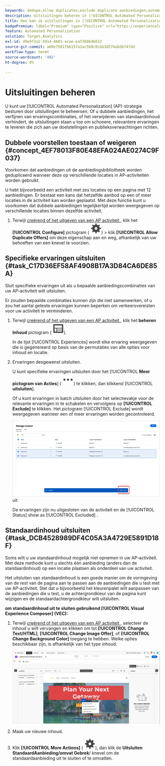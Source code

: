 ```yaml
---
keywords: dedupe;allow duplicates;exclude duplicate aanbiedingen;automatiseerd personalisatie;disallow duplicate aanbiedingen;exclude;default content;
description: Uitsluitingen beheren in [!UICONTROL Automated Personalization] (AP)-activiteiten.
title: Hoe kan ik uitsluitingen in [!UICONTROL Automated Personalization] -activiteiten beheren?
badgePremium: label="Premium" type="Positive" url="https://experienceleague.adobe.com/docs/target/using/introduction/intro.html?lang=nl-NL#premium newtab=true" tooltip="Kijk wat er in Target Premium is opgenomen."
feature: Automated Personalization
solution: Target,Analytics
exl-id: d9e9f2a2-5914-4b81-acae-eaf388646652
source-git-commit: a68e7501fbb157a1ac5b0c0cbb3d574abdb747dd
workflow-type: tm+mt
source-wordcount: '482'
ht-degree: 0%

---
```


# Uitsluitingen beheren

U kunt uw [!UICONTROL Automated Personalization] (AP)-strategie besturen door uitsluitingen te beheersen. Of u dubbele aanbiedingen, het verfijnen van ervaringscombinaties, of het verwijderen van standaardinhoud verhindert, de uitsluitingen staan u toe om schonere, relevantere ervaringen te leveren die zich aan uw doelstellingen en publieksverwachtingen richten.

## Dubbele voorstellen toestaan of weigeren {#concept_4EF78013F80E48EFA024AE0274C9F037}

Voorkomen dat aanbiedingen uit de aanbiedingsbibliotheek worden gedupliceerd wanneer deze op verschillende locaties in AP-activiteiten worden gebruikt.

U hebt bijvoorbeeld een activiteit met zes locaties op een pagina met 12 aanbiedingen. Er bestaat een kans dat hetzelfde aanbod op een of meer locaties in de activiteit kan worden geplaatst. Met deze functie kunt u voorkomen dat dubbele aanbiedingen tegelijkertijd worden weergegeven op verschillende locaties binnen dezelfde activiteit.

1. Terwijl [&#x200B; creërend of het uitgeven van een AP activiteit &#x200B;](/help/main/c-activities/t-automated-personalization/create-ap-activity.md), klik het **[!UICONTROL Configure]** pictogram ( ![&#x200B; vormt pictogram &#x200B;](/help/main/assets/icons/Setting.svg)) > klik **[!UICONTROL Allow Duplicate Offers]** om deze eigenschap aan en weg, afhankelijk van uw behoeften van een knevel te voorzien.

## Specifieke ervaringen uitsluiten {#task_C17D36EF58AF4908B17A3D84CA6DE85A}

Sluit specifieke ervaringen uit als u bepaalde aanbiedingscombinaties van uw AP-activiteit wilt uitsluiten.

Er zouden bepaalde combinaties kunnen zijn die niet samenwerken, of u zou het aantal geteste ervaringen kunnen beperken om verkeersvereisten voor uw activiteit te verminderen.

1. Terwijl [&#x200B; creërend of het uitgeven van een AP activiteit &#x200B;](/help/main/c-activities/t-automated-personalization/create-ap-activity.md), klik het **beheren Inhoud** pictogram ( ![&#x200B; beheert het pictogram van de Inhoud &#x200B;](/help/main/assets/icons/Experience.svg)).

   In de lijst [!UICONTROL Experiences] wordt elke ervaring weergegeven die is gegenereerd op basis van de permutaties van alle opties voor inhoud en locatie.

1. Ervaringen desgewenst uitsluiten.

   U kunt specifieke ervaringen uitsluiten door het [!UICONTROL **Meer pictogram van Acties**] ( ![&#x200B; Meer pictogram van Acties &#x200B;](/help/main/assets/icons/MoreSmall.svg)) te klikken, dan klikkend [!UICONTROL **uitsluiten**].

   Of u kunt ervaringen in batch uitsluiten door het selectievakje voor de relevante ervaringen in te schakelen en vervolgens op **[!UICONTROL Exclude]** te klikken. Het pictogram [!UICONTROL Exclude] wordt weergegeven wanneer een of meer ervaringen worden gecontroleerd.

   ![&#x200B; Partij sluit ervaringen &#x200B;](/help/main/c-activities/t-automated-personalization/assets/exclude1.png) uit

   De ervaringen zijn nu uitgesloten van de activiteit en de [!UICONTROL Status] show as [!UICONTROL Excluded] .

## Standaardinhoud uitsluiten {#task_DCB4528989DF4C05A3A4729E5891D18F}

Soms wilt u uw standaardinhoud mogelijk niet opnemen in uw AP-activiteit. Met deze methode kunt u slechts één aanbieding (anders dan de standaardinhoud) op een locatie plaatsen als onderdeel van uw activiteit.

Het uitsluiten van standaardinhoud is een goede manier om de vormgeving van de rest van de pagina aan te passen aan de aanbiedingen die u test met uw AP-activiteit. Stel dat u bijvoorbeeld het kleurenpalet wilt aanpassen van de aanbiedingen die u test, u de achtergrondkleur van de pagina kunt wijzigen en de standaardachtergrondkleur wilt uitsluiten.

**om standaardinhoud uit te sluiten gebruikend [!UICONTROL Visual Experience Composer] (VEC):**

1. Terwijl [&#x200B; creërend of het uitgeven van een AP activiteit &#x200B;](/help/main/c-activities/t-automated-personalization/create-ap-activity.md), selecteer de inhoud u wilt vervangen en klikken om tot **[!UICONTROL Change Text/HTML]**, **[!UICONTROL Change Image Offer]**, of **[!UICONTROL Change Background Color]** toegang te hebben. Welke opties beschikbaar zijn, is afhankelijk van het type inhoud.

   ![&#x200B; de opties van de Verandering &#x200B;](/help/main/c-activities/t-automated-personalization/assets/options.png)
1. Maak uw nieuwe inhoud.

1. Klik **[!UICONTROL More Actions]** ( ![&#x200B; Meer pictogram van Acties &#x200B;](/help/main/assets/icons/Setting.svg)), dan klik de **Uitsluiten StandaardAanbieding/omvat Gebrek**/ knevel om de standaardaanbieding uit te sluiten of te omvatten.

   <!-- Depending on the content or offer type, the [!UICONTROL Include] checkbox is in a slightly different place. 

   For Text/HTML content: 

   ![Include checkbox in Edit Text/HTML dialog box](/help/main/c-activities/t-automated-personalization/assets/exclude_content_vec_1a.png)

   For Image/Video content: 

   ![Include checkbox in Select Content dialog box](/help/main/c-activities/t-automated-personalization/assets/exclude_content_vec_2a.png)

   For background color: 

   ![Include checkbox in Edit Background Color dialog box](/help/main/c-activities/t-automated-personalization/assets/exclude_content_vec_3a.png)-->

<!-- 1. Click **[!UICONTROL Save]**.

   You can see the experiences created from the offers you specified under [!UICONTROL Manage Content]. You notice that no experiences are created in [!UICONTROL Manage Content] using the default offer you excluded. 

   ![exclude_content_vec_4 image](assets/exclude_content_vec_4.png)

**To exclude default content using the [!UICONTROL Form-Based Experience Composer]:** 

1. While creating or editing an AP activity, click **[!UICONTROL Change Text/HTML]** or **[!UICONTROL Change Image Offer]** under **[!UICONTROL Content]**. 
1. In the dialog box, create your new content and uncheck **[!UICONTROL Include]** to the right of the default content (or uncheck the Default Image/Video in the [!UICONTROL Select Content] screen). 

   Depending on the content or offer type, the [!UICONTROL Include] checkbox is in a slightly different place. 

   For Text/HTML content: 

   ![exclude_content_form_1 image](assets/exclude_content_form_1.png)

   For Image/Video content: 

   ![exclude_content_form_2 image](assets/exclude_content_form_2.png)

1. Click **[!UICONTROL Save]**. 

   You can see the experiences created from the offers you specified under [!UICONTROL Manage Content]. You notice that no experiences are created in [!UICONTROL Manage Content] using the default offer you excluded. 

   ![exclude_content_form_3 image](assets/exclude_content_form_3.png)-->
